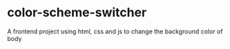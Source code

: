 # color-scheme-switcher
A frontend project using html, css and js to change the background color of body
